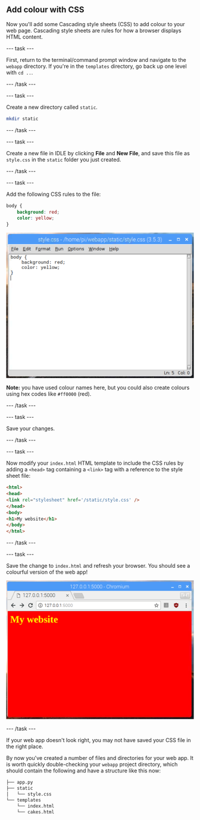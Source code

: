 ## Add colour with CSS

Now you'll add some Cascading style sheets (CSS) to add colour to your web page. Cascading style sheets are rules for how a browser displays HTML content.

--- task ---

First, return to the terminal/command prompt window and navigate to the `webapp` directory. If you're in the `templates` directory, go back up one level with `cd ..`.

--- /task ---

--- task ---

Create a new directory called `static`.

```bash
mkdir static
```

--- /task ---

--- task ---

Create a new file in IDLE by clicking **File** and **New File**, and save this file as `style.css` in the `static` folder you just created.

--- /task ---

--- task ---

Add the following CSS rules to the file:

```css
body {
    background: red;
    color: yellow;
}
```

![idle css](images/idle-css.png)

**Note:** you have used colour names here, but you could also create colours using hex codes like `#ff0000` (red).

--- /task ---

--- task ---

Save your changes.

--- /task ---

--- task ---

Now modify your `index.html` HTML template to include the CSS rules by adding a `<head>` tag containing a `<link>` tag with a reference to the style sheet file:

```html
<html>
<head>
<link rel="stylesheet" href='/static/style.css' />
</head>
<body>
<h1>My website</h1>
</body>
</html>
```

--- /task ---

--- task ---

Save the change to `index.html` and refresh your browser. You should see a colourful version of the web app!

![Flask app with colour](images/flask-app-with-colour.png)

--- /task ---

If your web app doesn't look right, you may not have saved your CSS file in the right place.

By now you've created a number of files and directories for your web app. It is worth quickly double-checking your `webapp` project directory, which should contain the following and have a structure like this now:

```
├── app.py
├── static
│   └── style.css
└── templates
    └── index.html
    └── cakes.html
```

